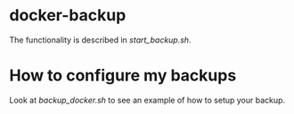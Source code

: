 # docker-backup

The functionality is described in *start_backup.sh*.

# How to configure my backups
Look at *backup_docker.sh* to see an example of how to setup your backup.
